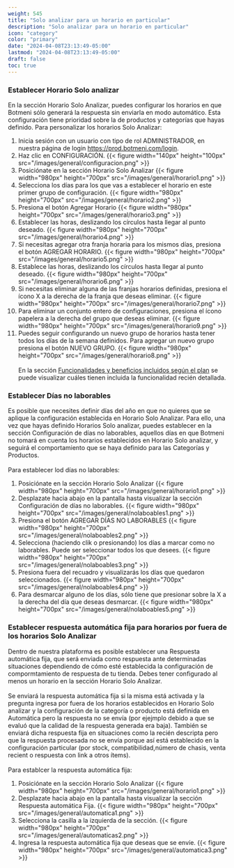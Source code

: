 ```yaml
---
weight: 545
title: "Solo analizar para un horario en particular"
description: "Solo analizar para un horario en particular"
icon: "category"
color: "primary"
date: "2024-04-08T23:13:49-05:00"
lastmod: "2024-04-08T23:13:49-05:00"
draft: false
toc: true
---
```

### Establecer Horario Solo analizar

En la sección Horario Solo Analizar, puedes configurar los horarios en que Botmeni sólo generará la respuesta sin enviarla en modo automático. Esta configuración tiene prioridad sobre la de productos y categorías que hayas definido.
Para personalizar los horarios Solo Analizar:
1. Inicia sesión con un usuario con tipo de rol ADMINISTRADOR, en nuestra página de login <https://prod.botmeni.com/login>.
2. Haz clic en CONFIGURACIÓN.
{{< figure width="140px" height="100px" src="/images/general/configuracion.png" >}}
3. Posiciónate en la sección Horario Solo Analizar
{{< figure width="980px" height="700px" src="/images/general/horario1.png" >}}
4. Selecciona los días para los que vas a establecer el horario en este primer grupo de configuración.
{{< figure width="980px" height="700px" src="/images/general/horario2.png" >}}
5. Presiona el botón Agregar Horario
{{< figure width="980px" height="700px" src="/images/general/horario3.png" >}}
6. Establecer las horas, deslizando los círculos hasta llegar al punto deseado.
{{< figure width="980px" height="700px" src="/images/general/horario4.png" >}}
7. Si necesitas agregar otra franja horaria para los mismos días, presiona el botón AGREGAR HORARIO.
{{< figure width="980px" height="700px" src="/images/general/horario5.png" >}}
8. Establece las horas, deslizando los círculos hasta llegar al punto deseado.
{{< figure width="980px" height="700px" src="/images/general/horario6.png" >}}
9. Si necesitas eliminar alguna de las franjas horarios definidas, presiona el ícono X a la derecha de la franja que deseas eliminar.
{{< figure width="980px" height="700px" src="/images/general/horario7.png" >}}
10. Para eliminar un conjunto entero de configuraciones, presiona el ícono papelera a la derecha del grupo que deseas eliminar.
{{< figure width="980px" height="700px" src="/images/general/horario9.png" >}}
11. Puedes seguir configurando un nuevo grupo de horarios hasta tener todos los días de la semana definidos. Para agregar un nuevo grupo presiona el botón NUEVO GRUPO.
{{< figure width="980px" height="700px" src="/images/general/horario8.png" >}}
<br></br>
En la sección [Funcionalidades y beneficios incluidos según el plan](../../Suscripcíon_y_Pagos/Tu_Suscripcion/Conocer_beneficios_planes.md) se puede visualizar cuáles tienen incluida la funcionalidad recién detallada.

### Establecer Días no laborables

Es posible que necesites definir días del año en que no quieres que se aplique la configuración establecida en Horario Solo Analizar. Para ello, una vez que hayas definido Horarios Solo analizar, puedes establecer en la sección Configuración de días no laborables, aquellos días en que Botmeni no tomará en cuenta los horarios establecidos en Horario Solo analizar, y seguirá el comportamiento que se haya definido para las Categorías y Productos.<br></br>
Para establecer lod días no laborables:
1. Posiciónate en la sección Horario Solo Analizar
{{< figure width="980px" height="700px" src="/images/general/horario1.png" >}}
2. Desplazate hacia abajo en la pantalla hasta visualizar la sección Configuración de días no laborables.
{{< figure width="980px" height="700px" src="/images/general/nolaboables1.png" >}}
3. Presiona el botón AGREGAR DÍAS NO LABORABLES
{{< figure width="980px" height="700px" src="/images/general/nolaboables2.png" >}}
4. Selecciona (haciendo clik o presionando) los días a marcar como no laborables. Puede ser seleccionar todos los que desees.
{{< figure width="980px" height="700px" src="/images/general/nolaboables3.png" >}}
5. Presiona fuera del recuadro y visualizarás los días que quedaron seleccionados.
{{< figure width="980px" height="700px" src="/images/general/nolaboables4.png" >}}
6. Para desmarcar alguno de los días, sólo tiene que presionar sobre la X a la derecha del día que deseas desmarcar.
{{< figure width="980px" height="700px" src="/images/general/nolaboables5.png" >}}

### Establecer respuesta automática fija para horarios por fuera de los horarios Solo Analizar

Dentro de nuestra plataforma es posible establecer una Respuesta automática fija, que será enviada como respuesta ante determinadas situaciones dependiendo de cómo esté establecida la configuración de compormtamiento de respuesta de tu tienda.
Debes tener configurado al menos un horario en la sección Horario Solo Analizar.<br></br>
Se enviará la respuesta automática fija si la misma está activada y la pregunta ingresa por fuera de los horarios establecidos en Horario Solo analizar y la configuración de la categoría o producto está definida en Automática pero la respuesta no se envía (por ejejmplo debido a que se evaluó que la calidad de la respuesta generada era baja). También se enviará dicha respuesta fija en situaciones como la recién descripta pero que la respuesta procesada no se envía porque así está establecido en la configuración particular (por stock, compatibilidad,número de chasis, venta recient o respuesta con link a otros ítems).<br></br>
Para establcer la respuesta automática fija:
1. Posiciónate en la sección Horario Solo Analizar
{{< figure width="980px" height="700px" src="/images/general/horario1.png" >}}
2. Desplazate hacia abajo en la pantalla hasta visualizar la sección Respuesta automática Fija.
{{< figure width="980px" height="700px" src="/images/general/automatica1.png" >}}
3. Selecciona la casilla a la izquierda de la sección.
{{< figure width="980px" height="700px" src="/images/general/automaticas2.png" >}}
4. Ingresa la respuesta automática fija que deseas que se envíe.
{{< figure width="980px" height="700px" src="/images/general/automatica3.png" >}}



